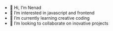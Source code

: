 - 👋 Hi, I’m Nenad
- 👀 I’m interested in javascript and frontend
- 🌱 I’m currently learning creative coding
- 💞️ I’m looking to collaborate on inovative projects

<!---
nbursa/nbursa is a ✨ special ✨ repository because its `README.md` (this file) appears on your GitHub profile.
You can click the Preview link to take a look at your changes.
--->
